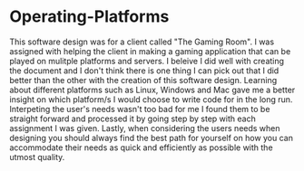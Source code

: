 # Operating-Platforms

This software design was for a client called "The Gaming Room". I was assigned with helping the client in making a gaming application that can be played on mulitple platforms and servers. I beleive I did well with creating the document and I don't think there is one thing I can pick out that I did better than the other with the creation of this software design. Learning about different platforms such as Linux, Windows and Mac gave me a better insight on which platform/s I would choose to write code for in the long run. Interpeting the user's needs wasn't too bad for me I found them to be straight forward and processed it by going step by step with each assignment I was given. Lastly, when considering the users needs when designing you should always find the best path for yourself on how you can accommodate their needs as quick and efficiently as possible with the utmost quality. 
